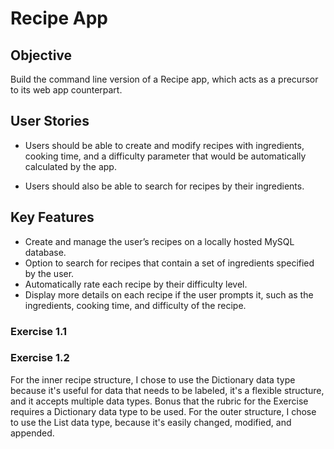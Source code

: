 # Recipe App

## Objective 

Build the command line version of a Recipe app, which acts as a precursor to its
web app counterpart.

## User Stories

 - Users should be able to create and modify recipes with ingredients, cooking time, and a difficulty
parameter that would be automatically calculated by the app.

 - Users should also be able to search for recipes by their ingredients.

## Key Features

 - Create and manage the user’s recipes on a locally hosted MySQL database.
 - Option to search for recipes that contain a set of ingredients specified by the user.
 - Automatically rate each recipe by their difficulty level.
 - Display more details on each recipe if the user prompts it, such as the ingredients, cooking time, and difficulty of the recipe.

### Exercise 1.1

### Exercise 1.2

For the inner recipe structure, I chose to use the Dictionary data type because it's useful for data that needs to be labeled, it's a flexible structure, and it accepts multiple data types. Bonus that the rubric for the Exercise requires a Dictionary data type to be used.
For the outer structure, I chose to use the List data type, because it's easily changed, modified, and appended.

